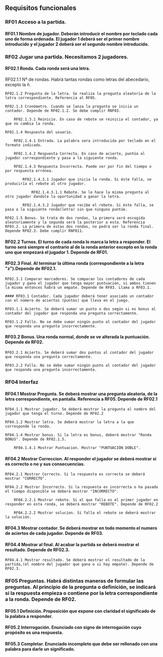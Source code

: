 ## Requisitos funcionales

### RF01 Acceso a la partida.

#### RF01.1 Nombre de jugador. Deberán introducir el nombre por teclado cada uno de forma ordenada. El jugador 1 deberá ser el primer nombre introducido y el jugador 2 deberá ser el segundo nombre introducido.

### RF02 Jugar una partida. Necesitamos 2 jugadores.

#### RF02.1 Ronda. Cada ronda será una letra.

RF02.1.1 Nº de rondas. Habrá tantas rondas como letras del abecedario, excepto la ñ.

	RF02.1.2 Pregunta de la letra. Se realiza la pregunta aleatoria de la letra correspondiente. Referencia al RF05.
	
	RF02.1.3 Cronómetro. Cuando se lanza la pregunta se inicia un contador. Depende de RF02.1.2. Se debe cumplir RNF03. 
	
		RF02.1.3.1 Reinicio. En caso de rebote se reinicia el contador, ya que no cambia la ronda.
		
	RF02.1.4 Respuesta del usuario. 
	
		RF02.1.4.1 Entrada. La palabra sera introducida por teclado en el formato indicado.
		
		RF02.1.4.2 Respuesta Correcta. En caso de acierto, puntúa al jugador correspondiente y pasa a la siguiente ronda.
		
		RF02.1.4.3 Respuesta Incorrecta. Puede ser por fin del tiempo o por respuesta errónea. 
		
			RF02.1.4.3.1 Jugador que inicia la ronda. Si éste falla, se produciría el rebote al otro jugador.

				RF02.1.4.3.1.1 Rebote. Se le hace la misma pregunta al otro jugador dandole la oportunidad a ganar la letra.
	
			RF02.1.4.3.2 Jugador que recibe el rebote. Si éste falla, se pasa a la siguiente ronda(letra) sin que ninguno puntúe.
			 
	RF02.1.5 Bonus. Se trata de dos rondas, la primera será escogida aleatoriamente y la segunda será la posterior a esta. Referencia RF03.2. La primera de estas dos rondas, no podrá ser la ronda final. Depende RF02.3. Debe cumplir RNF011.
	
#### RF02.2 Turnos. El turno de cada ronda lo marca la letra a responder. El turno será siempre el contrario al de la ronda anterior excepto en la ronda uno que empezará el jugador 1. Depende de RF01.

#### RF02.3 Final. Al terminar la última ronda (correspondiente a la letra "z").Depende de RF02.1.

	RF02.3.1 Comparar marcadores. Se comparan los contadores de cada jugador y gana el jugador que tenga mayor puntuación, si ambos tienen la misma entonces habrá un empate. Depende de RF03. Llama a RF03.1.
	
	#### RF03.1 Contador. Cada jugador deberá tener asociado un contador con el número de aciertos (puntos) que lleva en el juego.
	
	RF03.1.1 Acierto. Se deberá sumar un punto o dos según si es bonus al contador del jugador que responda una pregunta correctamente. 
		
	RF03.1.2 Fallo. No se debe sumar ningún punto al contador del jugador que responda una pregunta incorrectamente.

#### RF03.2 Bonus. Una ronda normal, donde se ve alterada la puntuación. Depende de RF02.
		
	RF03.2.1 Acierto. Se deberá sumar dos puntos al contador del jugador que responda una pregunta correctamente. 
			
	RF03.2.2 Fallo. No se debe sumar ningún punto al contador del jugador que responda una pregunta incorrectamente.
	
### RF04 Interfaz

#### RF04.1 Mostrar Pregunta. Se deberá mostrar una pregunta aleatoria, de la letra correspondiente, en pantalla. Referencia a RF05. Depende de RF02.1

	RF04.1.1 Mostrar jugador. Se deberá mostrar la pregunta el nombre del jugador que tenga el turno. Depende de RF02.2

	RF04.1.2 Mostrar letra. Se deberá mostrar la letra a la que corresponde la ronda. 

	RF04.1.4 Mostrar bonus. Si la letra es bonus, deberá mostrar "Ronda BONUS". Depende de RF02.1.5.

		RF04.1.4.1 Mostrar Puntuacion. Mostrar "PUNTUACIÓN DOBLE".
		
#### RF04.2 Mostrar Correccion. Al responder el jugador se deberá mostrar si es correcto o no y sus consecuencias. 

	RF04.2.1 Mostrar Correcto. Si la respuesta es correcta se deberá mostrar "CORRECTO".

	RF04.2.2 Mostrar Incorrecto. Si la respuesta es incorrecta o ha pasado el tiempo disponible se deberá mostrar "INCORRECTO".

		RF04.2.2.1 Mostrar rebote. Si el que falla es el primer jugador en responder en esta ronda, se deberá mostrar "REBOTE". Depende de RF02.2

		RF04.2.2.2 Mostrar solucion. Si falla el rebote se deberá mostrar la solución. 

#### RF04.3 Mostrar contador. Se deberá mostrar en todo momento el numero de aciertos de cada jugador. Depende de RF03.
				
#### RF04.4 Mostrar al final. Al acabar la partida se deberá mostrar el resultado. Depende de RF02.3.

	RF04.4.1 Mostrar resultado. Se deberá mostrar el resultado de la partida,(el nombre del jugador que gana o si hay empate). Depende de RF02.3.

### RF05 Preguntas. Habrá distintas maneras de formular las preguntas. Al principio de la pregunta o definición, se indicará si la respuesta empieza o contiene por la letra correspondiente a la ronda. Depende de RF02.

#### RF05.1 Definición. Proposición que expone con claridad el significado de la palabra a responder.
		
#### RF05.2 Interrogación. Enunciado con signo de interrogación cuyo propósito es una respuesta.
		
#### RF05.3 Completar. Enunciado incompleto que debe ser rellenado con una palabra para darle un significado.

